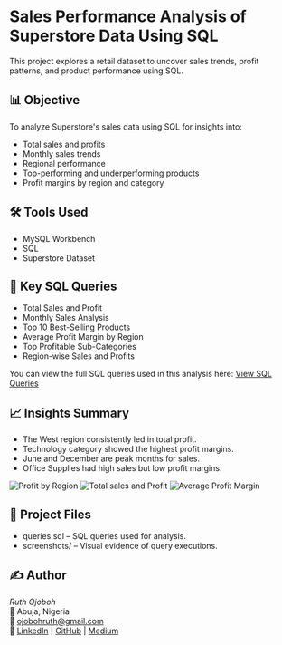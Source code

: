 # Sales Performance Analysis of Superstore Data Using SQL

This project explores a retail dataset to uncover sales trends, profit patterns, and product performance using SQL.

## 📊 Objective
To analyze Superstore's sales data using SQL for insights into:
- Total sales and profits
- Monthly sales trends
- Regional performance
- Top-performing and underperforming products
- Profit margins by region and category

## 🛠 Tools Used
- MySQL Workbench
- SQL
- Superstore Dataset

## 🧮 Key SQL Queries
- Total Sales and Profit
- Monthly Sales Analysis
- Top 10 Best-Selling Products
- Average Profit Margin by Region
- Top Profitable Sub-Categories
- Region-wise Sales and Profits
  
You can view the full SQL queries used in this analysis here:
[View SQL Queries](Superstore-sql-analysis/`sqlproject1`.sql)

## 📈 Insights Summary
- The West region consistently led in total profit.
- Technology category showed the highest profit margins.
- June and December are peak months for sales.
- Office Supplies had high sales but low profit margins.
  
![Profit by Region](Superstore-sql_analysis/profitbyregion.jpg)
![Total sales and Profit](Superstore-sql-analysis/total-sales.jpg)
![Average Profit Margin](Superstore-sql-analysis/avg_profit_margin.jpg)

## 📂 Project Files
- queries.sql – SQL queries used for analysis.
- screenshots/ – Visual evidence of query executions.

## ✍ Author
*Ruth Ojoboh*  
📍 Abuja, Nigeria  
📧 ojobohruth@gmail.com  
🔗 [LinkedIn](http://linkedin.com/in/ruth-ojoboh-a67a48288) | [GitHub](https://github.com/Ruthdeeanalyst) | [Medium](https://medium.com/@ojobohruth)

